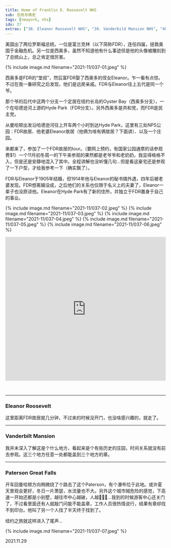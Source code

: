 ```yaml
---
title: Home of Franklin D. Roosevelt NHS
sub: 总统与情史
tags: [newyork, nhs]
idx: 37
extras: ["38. Eleanor Roosevelt NHS", "39. Vanderbild Mansion NHS", "40. Paterson Great Falls NHP"]
---
```


美国出了两位罗斯福总统。一位是富兰克林（以下简称FDR），连任四届，拯救美国于金融危机。另一位是西奥多，虽然不知道他有什么事迹但是他的头像被雕刻到了总统山上，总之肯定很厉害。

{% include image.md filename="2021-11/037-01.jpeg" %}

西奥多是FDR的“堂叔”，然后富FDR娶了西奥多的侄女Eleanor。乍一看有点惊。不过在我一番研究之后发现，他们是远房亲戚。FDR与Eleanor往上五代是同一个爷。

那个爷的后代中这两个分支一个定居在纽约长岛的Oyster Bay（西奥多分支），一个在哈德逊河上游的Hyde Park（FDR分支）。另外西奥多是共和党，而FDR是民主党。

从曼哈顿出发沿哈德逊河往上开车两个小时到达Hyde Park，这里有三处NPS公园：FDR故居、他老婆Eleanor故居（他俩为啥有俩故居？下面讲）、以及一个庄园。

来都来了，参加了一个FDR故居的tour。（要网上预约，有国家公园通票的话参观费$1）一个11月初冬周一的下午来参观的果然都是老爷爷和老奶奶，我显得格格不入，但是还是安静地混入了其中。全程讲解也没听懂几句…但是看这豪宅还是参观了一下户型，才给我参考一下（确实飘了）。

FDR与Eleanor于1905年结婚，但1914年他与Eleanor的秘书搞外遇，四年后被老婆发现。FDR想离婚没成，之后他们的关系也仅限于名义上的夫妻了，Eleanor一辈子也没原谅他。Eleanor在Hyde Park有了新的住所，并独立于FDR置身于自己的事业。

{% include image.md filename="2021-11/037-02.jpeg" %}
{% include image.md filename="2021-11/037-03.jpeg" %}
{% include image.md filename="2021-11/037-04.jpeg" %}
{% include image.md filename="2021-11/037-05.jpeg" %}
{% include image.md filename="2021-11/037-06.jpeg" %}

<iframe src="https://www.google.com/maps/embed?pb=!1m14!1m8!1m3!1d1523618.714931582!2d-73.9373871!3d41.7675859!3m2!1i1024!2i768!4f13.1!3m3!1m2!1s0x89dd167ee3a22fe1%3A0xd821e3f9721e131e!2sHome%20of%20Franklin%20D.%20Roosevelt%20National%20Historic%20Site!5e0!3m2!1sen!2sus!4v1652562864506!5m2!1sen!2sus" width="100%" height="450" style="border:0;" allowfullscreen="" loading="lazy" referrerpolicy="no-referrer-when-downgrade"></iframe>

&nbsp;

---

### Eleanor Roosevelt

这里距离FDR故居就几分钟，不过来的时候没开门，也没啥感兴趣的，就走了。

---

### Vanderbilt Mansion

我并未深入了解这是个什么地方，看起来是个有些历史的庄园，时间关系就没有前去参观。这三个地方任意一处都能盖到三个地方的章。

---

### Paterson Great Falls

开车回曼哈顿方向稍微绕了个路去了这个Paterson，有个瀑布位于此地。或许夏天景观会更好，冬日一片萧瑟，水流量也不大。另外这个城市贼危险的感觉，下高速一开始还都是小别墅，越往市中心越破，人越🧑🏿‍🦲…我到的时候游客中心还关门了，不过看里面还有人就敲门问能不能盖章，工作人员很热情说行，结果有章却找不到印台。他叫了另一个人找了半天终于找到了。

纽约之旅就这样进入了尾声…

{% include image.md filename="2021-11/037-07.jpeg" %}

2021.11.29
